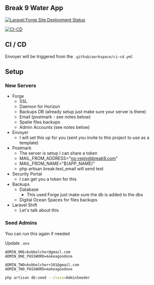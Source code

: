 ## Break 9 Water App

[![Laravel Forge Site Deployment Status](https://img.shields.io/endpoint?url=https%3A%2F%2Fforge.laravel.com%2Fsite-badges%2F672a55d7-caee-4ce2-bed1-eba6e0c185f2%3Fdate%3D1%26commit%3D1&style=flat)](https://forge.laravel.com/servers/662538/sites/1970721)


[![CI-CD](https://github.com/Break9dev/clean-water/actions/workflows/ci-cd.yml/badge.svg)](https://github.com/Break9dev/clean-water/actions/workflows/ci-cd.yml)


## CI / CD

Envoyer will be triggered from the `.github/workspace/ci-cd.yml`

## Setup

### New Servers
  * Forge
    * SSL
    * Daemon for Horizon
    * Backups DB (already setup just make sure your server is there)
    * Email (postmark - see notes below)
    * Spatie files backups
    * Admin Accounts (see notes below)
  * Envoyer
    * I will set this up for you (sent you invite to this project to use as a template)
  * Postmark
    * The server is setup I can share a token
    * MAIL_FROM_ADDRESS="no-reply@break9.com"
    * MAIL_FROM_NAME="${APP_NAME}"
    * php artisan break:test_email will send test
  * Security Portal
    * I can get you a token for this
  * Backups
    * Database
      * This used Forge just make sure the db is added to the dbs
    * Digital Ocean Spaces for files backups
  * Laravel Shift
    * Let's talk about this


### Seed Admins 

You can run this again if needed

Update `.env`

```dotenv
ADMIN_ONE=bobbelcher@gmail.com
ADMIN_ONE_PASSWORD=makeagoodone

ADMIN_TWO=bobbelcher+101@gmail.com
ADMIN_TWO_PASSWORD=makeagoodone
```

```bash 
php artisan db:seed --class=AdminSeeder
```
